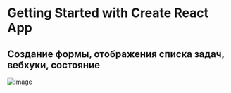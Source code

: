 # Getting Started with Create React App
## Создание формы, отображения списка задач, вебхуки, состояние
![image](https://github.com/user-attachments/assets/8f4c6330-655f-4b77-a903-ebc4918ecfc9)

